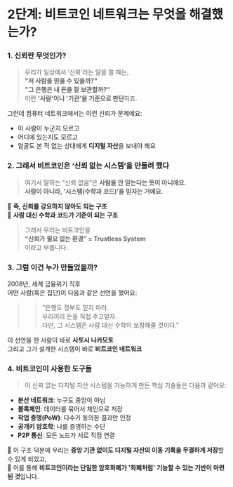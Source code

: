 # 2단계: **비트코인 네트워크는 무엇을 해결했는가?**

### 1. 신뢰란 무엇인가?

> 우리가 일상에서 ‘신뢰’라는 말을 쓸 때는,  
> **"저 사람을 믿을 수 있을까?"**  
> **"그 은행은 내 돈을 잘 보관할까?"**  
> 이런 **'사람'이나 '기관'을 기준으로 판단**하죠.

그런데 컴퓨터 네트워크에서는 이런 신뢰가 문제예요:

- 이 사람이 누군지 모르고
- 어디에 있는지도 모르고
- 얼굴도 본 적 없는 상대에게 **디지털 자산**을 보내야 해요

### 2. 그래서 비트코인은 ‘신뢰 없는 시스템’을 만들려 했다

> 여기서 말하는 “신뢰 없음”은 **사람을 안 믿는다는 뜻이 아니에요.**  
> **사람이 아니라, ‘시스템(수학과 코드)’을 믿자는 거예요.**

📌 **즉, 신뢰를 강요하지 않아도 되는 구조**  
📌 **사람 대신 수학과 코드가 기준이 되는 구조**

> 그래서 우리는 비트코인을  
> **“신뢰가 필요 없는 환경” = Trustless System**  
> 이라고 부릅니다.

### 3. 그럼 이건 누가 만들었을까?

2008년, 세계 금융위기 직후  
어떤 사람(혹은 집단)이 다음과 같은 선언을 했어요:

> > "은행도 정부도 믿지 마라.  
> > 우리끼리 돈을 직접 주고받자.  
> > 다만, 그 시스템은 사람 대신 수학이 보장해줄 것이다."

이 선언을 한 사람이 바로 **사토시 나카모토**  
그리고 그가 설계한 시스템이 바로 **비트코인 네트워크**

### 4. 비트코인이 사용한 도구들

> 이 신뢰 없는 디지털 자산 시스템을 가능하게 만든 핵심 기술들은 다음과 같아요:

- **분산 네트워크**: 누구도 중앙이 아님
- **블록체인**: 데이터를 묶어서 체인으로 저장
- **작업 증명(PoW)**: 다수가 동의한 결과만 인정
- **공개키 암호학**: 나를 증명하는 수단
- **P2P 통신**: 모든 노드가 서로 직접 연결

📌 이 구조 덕분에 우리는 **중앙 기관 없이도 디지털 자산의 이동 기록을 무결하게 저장**할 수 있게 되었고,  
📌 이를 통해 **비트코인이라는 단일한 암호화폐가 '화폐처럼' 기능할 수 있는 기반이 마련된 것**입니다.
